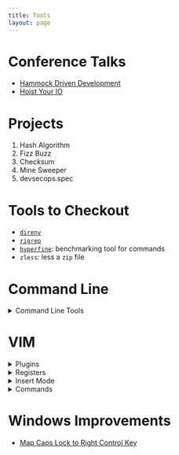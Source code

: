 ```yaml
---
title: Tools
layout: page
---
```

# Conference Talks
- [Hammock Driven Development](https://www.youtube.com/watch?v=f84n5oFoZBc)
- [Hoist Your IO](https://www.youtube.com/watch?v=PBQN62oUnN8)

# Projects
1. Hash Algorithm
1. Fizz Buzz
1. Checksum
1. Mine Sweeper
1. devsecops.spec

# Tools to Checkout
- [`direnv`](https://direnv.net)
- [`rigrep`](https://github.com/BurntSushi/ripgrep)
- [`hyperfine`](https://github.com/sharkdp/hyperfine): benchmarking tool for commands
- `zless`: less a `zip` file

# Command Line
<details>
<summary>Command Line Tools</summary>
<pre>
- `ctrl + d` = `logout`
- `ctrl + d` = delete character under cursor
- `ctrl + D` = delete character
- `ctrl+x`: undo last editing command
- `alt+f`: move forward a word
- `alt+b`: move backward a word
- `ctrl+k`: kill characters until end of line
- `alt+d`: kill character until end of word \*
- `alt + del`: kill character until start of word
- `ctrl+w`: kill to previous white space
- `ctrl+y`: paste previous kill command
- `ctrl+xx`: move between beginning of line and cursor location
- `alt+T`: swap current word with previous \*
- `ctrl+T`: swap last two characters before cursor
- `ctrl+u`: cut the part of the line before the cursor
- `ctrl+a`: move to start of line \*
- `ctrl+e`: move to end of line \*
- `alt+u`: capitalize every character from cursor to end of current word \*
- `alt+l`: uncapitalize every character from cursor to end of current word \*
- `alt+c`: capitalize the character under the cursor
- `!!`: run previous command
- `fc`: fix previous command
- `ctrl+z` then `bg, fg, &`
- `/opt` for installs
- constant -> uppercase
- variable -> lowercase
- `grep test *.txt`
- `bash -x` or `set -x`: enable tracing
- `ulimit` - used in script to set resource limits (unix-programming-interface)
- `SIGQUIT` - create a core dump; need to config it on the OS
</pre>
</details>

# VIM
<details>
<summary>Plugins</summary>
<pre>
- [vim-jedi](https://github.com/davidhalter/jedi-vim)
</pre>
</details>

<details>
<summary>Registers</summary>
<pre>
- Recent addition to the tool belt; very powerful for bulk copy paste across sessions ie "i7yy` + `"iP`
- `:reg`: list register content
- register `0` always contains last yank
</pre>
</details>

<details>
<summary>Insert Mode</summary>
<pre>
- `a|A`: go to insert mode and append \*
- `ea`: go to insert mode, appending after end of word \*
</pre>
</details>

<details>
<summary>Commands</summary>
<pre>
- `.`: repeat last command
- `K`: open man page for word under cursor \*
- `e|E`: jump to end of word \*
- `w|W`: jump to start of word
- `b|B`: Jump back a word \*
- `^`: Jump to first non-blank character on line \* use this over `0`
- `6G`: Jump to 6th line \* use this over `:5`
- `5j`: move 5 down \* combine with visual select mode for faster editing
- `g_`: jump to last non-blank character of a line \* use this to remove ending spaces
- `%`: - jump to matching character \* think code brackets
- `f|F`: - Jump to next occurence of character x
- `;|,`: - Repeat previous `f|F` command
- `{|}`: - Jump to paragraph
- `J`: join lines, but leave space
- `gJ`: join lines but no space \*
- `cc`: replace whole line \*
- `c$`: replace until end of line \*
- `ciw`: replace word \*
- `cw`: replace to end of word \*
- `s|S`: delete character|word and substitute \*
- `dw`: delete word
- `d$`: delete to end of line
- `d0`: delete to start of line
- `yw`: yank word
- `y$`: yank to end of line
- `y0`: yank to start of line
</pre>
</details>

# Windows Improvements
- [Map Caps Lock to Right Control Key](https://superuser.com/questions/949385/map-capslock-to-control-in-windows-10)
